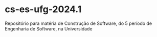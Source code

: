 # cs-es-ufg-2024.1
Repositório para matéria de Construção de Software, do 5 período de Engenharia de Software, na Universidade
